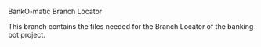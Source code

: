 BankO-matic Branch Locator

This branch contains the files needed for the Branch Locator of the banking bot project.
